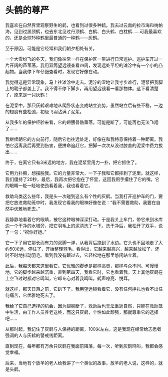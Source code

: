 # 头鹤的尊严

我喜欢在自然界里观察野生的鹤，也看到过很多种鹤。我去过云南的拉市海和纳帕海，见到过黑颈鹤，也去东北见过丹顶鹤、白鹤、白头鹤、白枕鹤……可我最喜欢的，还是全球15种鹤里最普通的一种鹤——灰鹤。 

至于原因，可能是它经常和我们朝夕相处有关。 

一个大雪纷飞的冬天，我们像往常一样在保护区一带进行日常巡护。巡护车开过一片开阔的芦苇荡，我用双筒望远镜查看四周，发现远处平坦的滩涂中有一个小的凸起物。当我停下车仔细查看时，发现它好像在动。 

我觉得这是异常现象，马上往滩涂中走去。泥泞的湿地让我寸步难行，泥浆把我脚上的靴子都盖上了。我不得不停下脚步，再用望远镜看一看那物体。这下看清楚了，原来是一只灰鹤！ 

在泥浆中，那只灰鹤艰难地从爬卧状态变成站立姿势，虽然站立后有些不稳，一边的翅膀有些松弛，初级飞羽沾满了泥浆。 

从我多年的保护经验来看，它的翅膀骨骼垂落，可能是断了，可能再也无法飞翔了…… 

我继续朝它的方向前行，随后它也往远处走，好像在和我特意保持着一种距离。我怕它远离我后再受到伤害，便拼命追赶它，把脚一次次从没过膝盖的泥浆中费力拔出…… 

终于，在离它只有3米远的地方，我在泥浆里用力一扑，把它抓住了。 

它用力扑腾，想摆脱我。它的力量非常大，一下子我和它都摔到了泥里。就这样，我们僵持了20秒，最后，我再次把它抱在了怀里，这回我用手攥住了它的嘴，它的眼睛一眨一眨地使劲看着我，我也看着它。 

救助鸟类这么些年，我是头一次碰到这么有个性的灰鹤。当我打开巡护车的门，要把它放进救助笼中时，我发现它看我的眼神好像在说：“我不需要救助，我要在自然中优雅地死去。” 

我静静地看着它的眼睛，被它这种眼神深深打动。于是我关上车门，带它来到水库边一个干净的水域旁，把它羽毛上的泥清洗了一下。洗干净后，我松开了双手，说了一句：“祝你好运。” 

它一下子用它那长而有力的双脚一弹，从我背后跑到了水边。它头也不回地走了大约50米远，停住了，开始整理羽毛。看得出，它越来越高兴，越来越放松了，还时不时地抖动羽毛。看到我没有跟过去，它轻松地在那里悠闲站立着。 

此后，我每天都来这里看它。它优雅的脚步是那样高贵，那样与众不同。可慢慢地，它的脚步越来越沉重，直到第四天，我看它时，它也看着我。天上其他灰鹤在上空飞过时都对它鸣叫，它却专心对着我鸣叫，鹤声嘹亮、悦耳。 

就这样，那天日落之前，它趴下了。我用望远镜看着它，没有任何挣扎也看不出任何痛苦，它优雅地死去了。 

我给了它自己选择的机会，因为翅膀断了，救助后也无法重返自然，只能在救助笼中生活，由工作人员养老送终，而这只灰鹤，个性如此顽强，那就尊重它的选择吧…… 

从那时起，我记住了灰鹤与人保持的距离，100米左右，这是我现在经常给志愿者强调的人与灰鹤的警戒线距离。 

直到现在，每年都有万余只灰鹤在我面前降落，每一次，听到灰鹤鸣叫，我都会感觉幸福。 

后来，当地有个放羊的老人给我讲了一个类似的故事，放羊的老人说，这样的，就是头鹤。